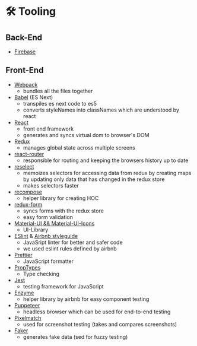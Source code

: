 # 🛠 Tooling

##  Back-End
* [Firebase](https://firebase.google.com/)

## Front-End
* [Webpack](https://webpack.js.org/)
    * bundles all the files together
* [Babel](https://babeljs.io/) (ES Next)
    * transpiles es next code to es5
    * converts styleNames into classNames which are understood by react
* [React](https://reactjs.org/)
    * front end framework
    * generates and syncs virtual dom to browser's DOM  
* [Redux](https://redux.js.org/)
    * manages global state across multiple screens
* [react-router](https://github.com/ReactTraining/react-router)
    * responsible for routing and keeping the browsers history up to date
* [reselect](https://github.com/reactjs/reselect)
    * memoizes selectors for accessing data from redux by creating maps by updating only data that has changed in the redux store
    * makes selectors faster
* [recompose](https://github.com/acdlite/recompose)
    * helper library for creating HOC
* [redux-form](https://github.com/erikras/redux-form/)
    * syncs forms with the redux store
    * easy form validation
* [Material-UI && Material-UI-Icons](https://material-ui-next.com/)
    * UI-Library
* [ESlint](https://eslint.org/) & [Airbnb styleguide](https://github.com/airbnb/javascript)
    * JavaSript linter for better and safer code
    * we used eslint rules defined by airbnb
* [Prettier](https://github.com/prettier/prettier)
    * JavaScript formatter
* [PropTypes](https://github.com/facebook/prop-types)
    * Type checking
* [Jest](https://facebook.github.io/jest/)
    * testing framework for JavaScript
* [Enzyme](https://github.com/airbnb/enzyme)
    * helper library by airbnb for easy component testing
* [Puppeteer](https://github.com/GoogleChrome/puppeteer)
    * headless browser which can be used for end-to-end testing
* [Pixelmatch](https://github.com/mapbox/pixelmatch)
    * used for screenshot testing (takes and compares screenshots)
* [Faker](https://github.com/stympy/faker)
    * generates fake data (sed for fuzzy testing)
